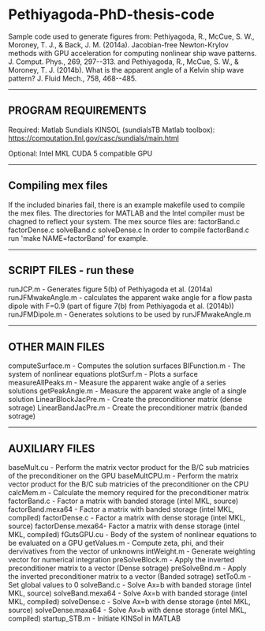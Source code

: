 # Pethiyagoda-PhD-thesis-code
Sample code used to generate figures from:
Pethiyagoda, R., McCue, S. W., Moroney, T. J., & Back, J. M. (2014a). Jacobian-free Newton-Krylov methods with GPU acceleration for computing nonlinear ship wave patterns. J. Comput. Phys., 269, 297--313. 
and
Pethiyagoda, R., McCue, S. W., & Moroney, T. J. (2014b). What is the apparent angle of a Kelvin ship wave pattern? J. Fluid Mech., 758, 468--485.

------------------------------------------------------------------------
PROGRAM REQUIREMENTS
------------------------------------------------------------------------

Required:
Matlab
Sundials KINSOL (sundialsTB Matlab toolbox): https://computation.llnl.gov/casc/sundials/main.html

Optional:
Intel MKL
CUDA 5 compatible GPU

------------------------------------------------------------------------
Compiling mex files
------------------------------------------------------------------------

If the included binaries fail, there is an example makefile used to compile the mex files.
The directories for MATLAB and the Intel compiler must be chagned to reflect your system.
The mex source files are:
factorBand.c
factorDense.c
solveBand.c
solveDense.c
In order to compile factorBand.c run 'make NAME=factorBand' for example.

------------------------------------------------------------------------
SCRIPT FILES - run these
------------------------------------------------------------------------

runJCP.m 	  - Generates figure 5(b) of Pethiyagoda et al. (2014a)
runJFMwakeAngle.m - calculates the apparent wake angle for a flow pasta dipole with F=0.9 (part of figure 7(b) from Pethiyagoda et al. (2014b))
runJFMDipole.m 	  - Generates solutions to be used by runJFMwakeAngle.m

------------------------------------------------------------------------
OTHER MAIN FILES
------------------------------------------------------------------------

computeSurface.m     - Computes the solution surfaces
BIFunction.m	       - The system of nonlinear equations
plotSurf.m	         - Plots a surface
measureAllPeaks.m    - Measure the apparent wake angle of a series solutions
getPeakAngle.m	     - Measure the apparent wake angle of a single solution
LinearBlockJacPre.m  - Create the preconditioner matrix (dense sotrage)
LinearBandJacPre.m   - Create the preconditioner matrix (banded sotrage)

------------------------------------------------------------------------
AUXILIARY FILES
------------------------------------------------------------------------

baseMult.cu	      - Perform the matrix vector product for the B/C sub matricies of the preconditioner on the GPU
baseMultCPU.m	    - Perform the matrix vector product for the B/C sub matricies of the preconditioner on the CPU
calcMem.m	        - Calculate the memory required for the preconditioner matrix
factorBand.c	    - Factor a matrix with banded storage (intel MKL, source)
factorBand.mexa64 - Factor a matrix with banded storage (intel MKL, compiled)
factorDense.c	    - Factor a matrix with dense storage (intel MKL, source)
factorDense.mexa64- Factor a matrix with dense storage (intel MKL, compiled)
fGutsGPU.cu	      - Body of the system of nonlinear equations to be evaluated on a GPU
getValues.m	      - Compute zeta, phi, and their dervivatives from the vector of unknowns
intWeight.m	      - Generate weighting vector for numerical integration
preSolveBlock.m	  - Apply the inverted preconditioner matrix to a vector (Dense sotrage)
preSolveBnd.m	    - Apply the inverted preconditioner matrix to a vector (Banded sotrage)
setTo0.m	        - Set global values to 0
solveBand.c	      - Solve Ax=b with banded storage (intel MKL, source)
solveBand.mexa64  - Solve Ax=b with banded storage (intel MKL, compiled)
solveDense.c	    - Solve Ax=b with dense storage (intel MKL, source)
solveDense.maxa64 - Solve Ax=b with dense storage (intel MKL, compiled)
startup_STB.m	    - Initiate KINSol in MATLAB



